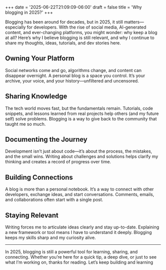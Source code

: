 +++
date = '2025-06-22T21:09:09-06:00'
draft = false
title = 'Why blogging in 2025?'
+++

Blogging has been around for decades, but in 2025, it still matters—especially for developers. With the rise of social media, AI-generated content, and ever-changing platforms, you might wonder: why keep a blog at all? Here’s why I believe blogging is still relevant, and why I continue to share my thoughts, ideas, tutorials, and dev stories here.

## Owning Your Platform

Social networks come and go, algorithms change, and content can disappear overnight. A personal blog is a space you control. It’s your archive, your voice, and your history—unfiltered and uncensored.

## Sharing Knowledge

The tech world moves fast, but the fundamentals remain. Tutorials, code snippets, and lessons learned from real projects help others (and my future self) solve problems. Blogging is a way to give back to the community that taught me so much.

## Documenting the Journey

Development isn’t just about code—it’s about the process, the mistakes, and the small wins. Writing about challenges and solutions helps clarify my thinking and creates a record of progress over time.

## Building Connections

A blog is more than a personal notebook. It’s a way to connect with other developers, exchange ideas, and start conversations. Comments, emails, and collaborations often start with a single post.

## Staying Relevant

Writing forces me to articulate ideas clearly and stay up-to-date. Explaining a new framework or tool means I have to understand it deeply. Blogging keeps my skills sharp and my curiosity alive.

---

In 2025, blogging is still a powerful tool for learning, sharing, and connecting. Whether you’re here for a quick tip, a deep dive, or just to see what I’m working on, thanks for reading. Let’s keep building and learning